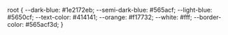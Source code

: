 root {
  --dark-blue: #1e2172eb;
  --semi-dark-blue: #565acf;
  --light-blue: #5650cf;
  --text-color: #414141;
  --orange: #f17732;
  --white: #fff;
  --border-color: #565acf3d;
}